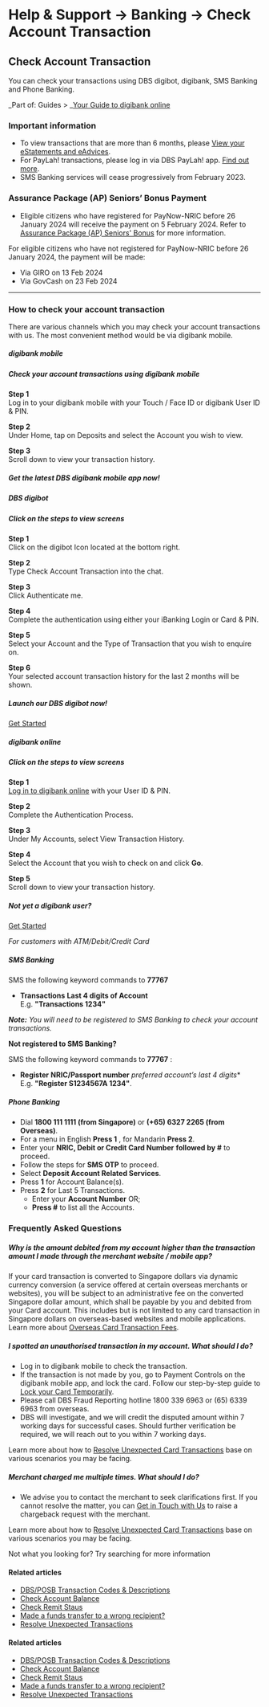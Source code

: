 # Help & Support -> Banking -> Check Account Transaction

## Check Account Transaction

You can check your transactions using DBS digibot, digibank, SMS Banking and Phone Banking.

_Part of: Guides > _[Your Guide to digibank online](https://www.dbs.com.sg/personal/support/guide-ibanking.html)

### Important information

  * To view transactions that are more than 6 months, please [View your eStatements and eAdvices](https://www.dbs.com.sg/personal/support/bank-statements-viewing-estatements.html).
  * For PayLah! transactions, please log in via DBS PayLah! app. [Find out more](https://www.dbs.com.sg/personal/support/bank-ssb-paylah-transaction-history.html).
  * SMS Banking services will cease progressively from February 2023.



### Assurance Package (AP) Seniors’ Bonus Payment

  * Eligible citizens who have registered for PayNow-NRIC before 26 January 2024 will receive the payment on 5 February 2024. Refer to [Assurance Package (AP) Seniors' Bonus](https://www.dbs.com.sg/personal/common-disclaimer.page?url=https://www.govbenefits.gov.sg/when-will-i-be-paid/gstv-cash-seniorsbonus/&3rdparty=%27Gov%20Benefits%27) for more information.

For eligible citizens who have not registered for PayNow-NRIC before 26 January 2024, the payment will be made: 
  * Via GIRO on 13 Feb 2024
  * Via GovCash on 23 Feb 2024

  
---  
  
### How to check your account transaction

There are various channels which you may check your account transactions with us. The most convenient method would be via digibank mobile.

#####  digibank mobile

##### **Check your account transactions using digibank mobile**

**Step 1**  
Log in to your digibank mobile with your Touch / Face ID or digibank User ID & PIN. 

**Step 2**  
Under Home, tap on Deposits and select the Account you wish to view. 

**Step 3**  
Scroll down to view your transaction history. 

##### Get the latest DBS digibank mobile app now!

[](https://itunes.apple.com/us/app/dbs-mobile-banking/id1068403826?mt=8) [](https://play.google.com/store/apps/details?id=com.dbs.sg.dbsmbanking) [](https://appgallery.cloud.huawei.com/marketshare/app/C101888471?locale=en_GB&source=appshare&subsource=C101888471)

#####  DBS digibot

##### **Click on the steps to view screens**

**Step 1**  
Click on the digibot Icon located at the bottom right. 

**Step 2**  
Type Check Account Transaction into the chat. 

**Step 3**  
Click Authenticate me. 

**Step 4**  
Complete the authentication using either your iBanking Login or Card & PIN. 

**Step 5**  
Select your Account and the Type of Transaction that you wish to enquire on. 

**Step 6**  
Your selected account transaction history for the last 2 months will be shown. 

##### Launch our DBS digibot now!

[Get Started](https://chatbanking.dbs.com/mbsg/GCE/G200HS002)

#####  digibank online

##### **Click on the steps to view screens**

**Step 1**  
[Log in to digibank online](https://internet-banking.dbs.com.sg/) with your User ID & PIN. 

**Step 2**  
Complete the Authentication Process. 

**Step 3**  
Under My Accounts, select View Transaction History. 

**Step 4**  
Select the Account that you wish to check on and click **Go**. 

**Step 5**  
Scroll down to view your transaction history. 

##### Not yet a digibank user?

[Get Started](https://www.dbs.com.sg/personal/ibanking/ibapl/ib-apply.html)

_For customers with ATM/Debit/Credit Card_

#####  SMS Banking

SMS the following keyword commands to **77767**

  * **Transactions** <space> **Last 4 digits of Account**  
E.g. **"Transactions 1234"**

_**Note:** You will need to be registered to SMS Banking to check your account transactions._  
  


**Not registered to SMS Banking?**

SMS the following keyword commands to **77767** : 

  * **Register** <space> **NRIC/Passport number** <space> **preferred account’s* last 4 digits**  
E.g. **"Register S1234567A 1234"**.



#####  Phone Banking

  * Dial **1800 111 1111 (from Singapore)** or **(+65) 6327 2265 (from Overseas)**.
  * For a menu in English **Press 1** , for Mandarin **Press 2**.
  * Enter your **NRIC, Debit or Credit Card Number** **followed by #** to proceed.
  * Follow the steps for **SMS OTP** to proceed.
  * Select **Deposit Account Related Services**.
  * Press **1** for Account Balance(s).
  * Press **2** for Last 5 Transactions. 
    * Enter your **Account Number** OR;
    * **Press #** to list all the Accounts.

  


  
  


### Frequently Asked Questions

#####  Why is the amount debited from my account higher than the transaction amount I made through the merchant website / mobile app?

If your card transaction is converted to Singapore dollars via dynamic currency conversion (a service offered at certain overseas merchants or websites), you will be subject to an administrative fee on the converted Singapore dollar amount, which shall be payable by you and debited from your Card account. This includes but is not limited to any card transaction in Singapore dollars on overseas-based websites and mobile applications. Learn more about [Overseas Card Transaction Fees](https://www.dbs.com.sg/personal/support/card-charges-and-fees-overseas-transaction-fees.html?pid=sg-dbs-help-support-bank-deposit-accounts-account-transactions.html). 

#####  I spotted an unauthorised transaction in my account. What should I do?

  * Log in to digibank mobile to check the transaction.
  * If the transaction is not made by you, go to Payment Controls on the digibank mobile app, and lock the card. Follow our step-by-step guide to [Lock your Card Temporarily](https://www.dbs.com.sg/personal/support/card-temp-lock-card.html).
  * Please call DBS Fraud Reporting hotline 1800 339 6963 or (65) 6339 6963 from overseas.
  * DBS will investigate, and we will credit the disputed amount within 7 working days for successful cases. Should further verification be required, we will reach out to you within 7 working days.

Learn more about how to [Resolve Unexpected Card Transactions](https://www.dbs.com.sg/personal/support/general-incorrect-transaction.html?pid=sg-dbs-help-support-bank-deposit-accounts-account-transactions.html) base on various scenarios you may be facing. 

#####  Merchant charged me multiple times. What should I do?

  * We advise you to contact the merchant to seek clarifications first. If you cannot resolve the matter, you can [Get in Touch with Us](https://www.dbs.com.sg/personal/bank-with-ease/contact-us?pid=sg-dbs-help-support-bank-deposit-accounts-account-transactions.html#slideToN1018D) to raise a chargeback request with the merchant.

Learn more about how to [Resolve Unexpected Card Transactions](https://www.dbs.com.sg/personal/support/general-incorrect-transaction.html?pid=sg-dbs-help-support-bank-deposit-accounts-account-transactions.html) base on various scenarios you may be facing. 

Not what you looking for? Try searching for more information 

#### Related articles

  * [DBS/POSB Transaction Codes & Descriptions](https://www.dbs.com.sg/personal/support/bank-account-transaction-codes.html)
  * [Check Account Balance](https://www.dbs.com.sg/personal/support/bank-deposit-accounts-check-account-balance.html)
  * [Check Remit Staus](https://www.dbs.com.sg/personal/support/bank-overseas-funds-transfer-check-remit-status.html)
  * [Made a funds transfer to a wrong recipient?](https://www.dbs.com.sg/personal/support/bank-local-wrong-funds-transfer.html)
  * [Resolve Unexpected Transactions](https://www.dbs.com.sg/personal/support/general-incorrect-transaction.html?pid=sg-dbs-help-support-bank-deposit-accounts-account-transactions.html)



#### Related articles

  * [DBS/POSB Transaction Codes & Descriptions](https://www.dbs.com.sg/personal/support/bank-account-transaction-codes.html)
  * [Check Account Balance](https://www.dbs.com.sg/personal/support/bank-deposit-accounts-check-account-balance.html)
  * [Check Remit Staus](https://www.dbs.com.sg/personal/support/bank-overseas-funds-transfer-check-remit-status.html)
  * [Made a funds transfer to a wrong recipient?](https://www.dbs.com.sg/personal/support/bank-local-wrong-funds-transfer.html)
  * [Resolve Unexpected Transactions](https://www.dbs.com.sg/personal/support/general-incorrect-transaction.html?pid=sg-dbs-help-support-bank-deposit-accounts-account-transactions.html)


